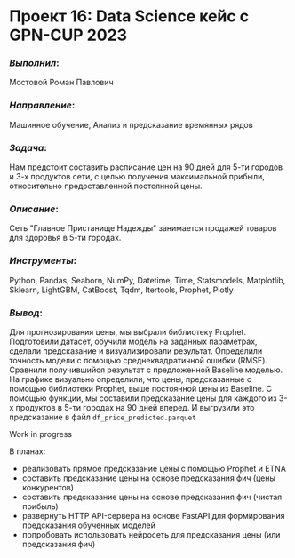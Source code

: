 # Проект 16: Data Science кейс с GPN-CUP 2023

### *Выполнил*:
Мостовой Роман Павлович

### *Направление*: 
Машинное обучение, Анализ и предсказание времянных рядов

### *Задача*: 
Нам предстоит составить расписание цен на 90 дней для 5-ти городов и 3-х продуктов сети, с целью получения максимальной прибыли, относительно предоставленной постоянной цены.

### *Описание*:
Сеть "Главное Пристанище Надежды" занимается продажей товаров для здоровья в 5-ти городах.

### *Инструменты*: 
Python, Pandas, Seaborn, NumPy, Datetime, Time, Statsmodels, Matplotlib, Sklearn, LightGBM, CatBoost, Tqdm, Itertools, Prophet, Plotly

### *Вывод*:
Для прогнозирования цены, мы выбрали библиотеку Prophet. Подготовили датасет, обучили модель на заданных параметрах, сделали предсказание и визуализировали результат. Определили точность модели с помощью среднеквадратичной ошибки (RMSE). Сравнили получившийся результат с предложенной Baseline моделью. На графике визуально определили, что цены, предсказанные с помощью библиотеки Prophet, выше постоянной цены из Baseline. С помощью функции, мы составили предсказание цены для каждого из 3-х продуктов в 5-ти городах на 90 дней вперед. И выгрузили это предсказание в файл `df_price_predicted.parquet`

Work in progress

В планах:
- реализовать прямое предсказание цены с помощью Prophet и ETNA
- составить предсказание цены на основе предсказания фич (цены конкурентов)
- составить предсказание цены на основе предсказания фич (чистая прибыль)
- развернуть HTTP API-сервера на основе FastAPI для формирования предсказания обученных моделей
- попробовать использовать нейросеть для предсказания цены (или предсказания фич)
